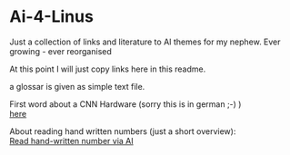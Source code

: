 # Ai-4-Linus
Just a collection of links and literature to AI themes for my nephew. Ever growing - ever reorganised 

At this point I will just copy links here in this readme.

a glossar is given as simple text file.

First word about a CNN Hardware (sorry this is in german ;-) ) 
</br>
<a href="https:https://www.elektronikpraxis.vogel.de/alles-ueber-aiscale-den-universellen-cnn-hardwarebeschleuniger-a-756103/" target="_blank"> here </a>

About reading hand written numbers (just a short overview):
</br>
<a href="https://www.elektronikpraxis.vogel.de/handgeschriebene-zahlen-mit-kuenstlicher-intelligenz-erkennen-a-878429/" target="_blank">Read hand-written number via AI</a>
